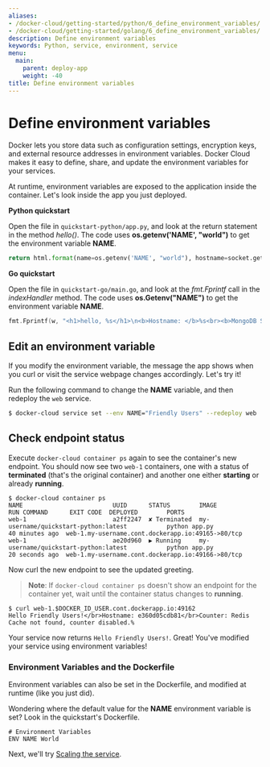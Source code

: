 ```yaml
---
aliases:
- /docker-cloud/getting-started/python/6_define_environment_variables/
- /docker-cloud/getting-started/golang/6_define_environment_variables/
description: Define environment variables
keywords: Python, service, environment, service
menu:
  main:
    parent: deploy-app
    weight: -40
title: Define environment variables
---
```


# Define environment variables

Docker lets you store data such as configuration settings, encryption keys, and external resource addresses in environment variables. Docker Cloud makes it easy to define, share, and update the environment variables for your services.

At runtime, environment variables are exposed to the application inside the container. Let's look inside the app you just deployed.

**Python quickstart**

Open the file in `quickstart-python/app.py`, and look at the return statement in the method *hello()*. The code uses **os.getenv('NAME', "world")** to get the environment variable
**NAME**.

```python
return html.format(name=os.getenv('NAME', "world"), hostname=socket.gethostname(), visits=visits)
```

**Go quickstart**

Open the file in `quickstart-go/main.go`, and look at the *fmt.Fprintf* call in the *indexHandler* method. The code uses **os.Getenv("NAME")** to get the environment variable **NAME**.

```go
fmt.Fprintf(w, "<h1>hello, %s</h1>\n<b>Hostname: </b>%s<br><b>MongoDB Status: </b>%s", os.Getenv("NAME"), hostname, mongostatus)
```

## Edit an environment variable

If you modify the environment variable, the message the app shows when you curl or visit the service webpage changes accordingly. Let's try it!

Run the following command to change the **NAME** variable, and then redeploy the `web` service.

```bash
$ docker-cloud service set --env NAME="Friendly Users" --redeploy web
```

## Check endpoint status

Execute `docker-cloud container ps` again to see the container's new endpoint. You should now see two `web-1` containers, one with a status of **terminated** (that's the original container) and another one either **starting** or already **running**.

```
$ docker-cloud container ps
NAME                         UUID      STATUS        IMAGE                                          RUN COMMAND      EXIT CODE  DEPLOYED        PORTS
web-1                        a2ff2247  ✘ Terminated  my-username/quickstart-python:latest           python app.py               40 minutes ago  web-1.my-username.cont.dockerapp.io:49165->80/tcp
web-1                        ae20d960  ▶ Running     my-username/quickstart-python:latest           python app.py               20 seconds ago  web-1.my-username.cont.dockerapp.io:49166->80/tcp
```

Now curl the new endpoint to see the updated greeting.

> **Note**: If `docker-cloud container ps` doesn't show an endpoint for the container yet, wait until the container status changes to **running**.

```
$ curl web-1.$DOCKER_ID_USER.cont.dockerapp.io:49162
Hello Friendly Users!</br>Hostname: e360d05cdb81</br>Counter: Redis Cache not found, counter disabled.%
```

Your service now returns `Hello Friendly Users!`. Great! You've modified your service using environment variables!

### Environment Variables and the Dockerfile

Environment variables can also be set in the Dockerfile, and modified at runtime (like you just did).

Wondering where the default value for the **NAME** environment variable is set? Look in the quickstart's Dockerfile.

```
# Environment Variables
ENV NAME World
```

Next, we'll try [Scaling the service](7_scale_the_service.md).